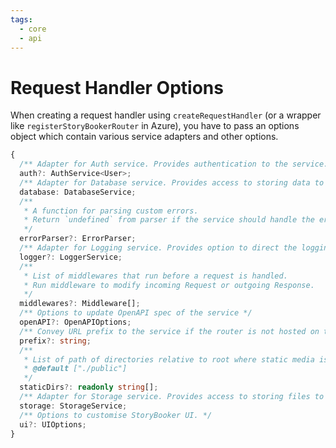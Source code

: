 ```yaml
---
tags:
  - core
  - api
---
```


# Request Handler Options

When creating a request handler using `createRequestHandler` (or a wrapper like `registerStoryBookerRouter` in Azure), you have to pass an options object which contain various service adapters and other options.

```ts
{
  /** Adapter for Auth service. Provides authentication to the service. */
  auth?: AuthService<User>;
  /** Adapter for Database service. Provides access to storing data to the service. */
  database: DatabaseService;
  /**
   * A function for parsing custom errors.
   * Return `undefined` from parser if the service should handle the error.
   */
  errorParser?: ErrorParser;
  /** Adapter for Logging service. Provides option to direct the logging of the service. */
  logger?: LoggerService;
  /**
   * List of middlewares that run before a request is handled.
   * Run middleware to modify incoming Request or outgoing Response.
   */
  middlewares?: Middleware[];
  /** Options to update OpenAPI spec of the service */
  openAPI?: OpenAPIOptions;
  /** Convey URL prefix to the service if the router is not hosted on the root. */
  prefix?: string;
  /**
   * List of path of directories relative to root where static media is kept.
   * @default ["./public"]
   */
  staticDirs?: readonly string[];
  /** Adapter for Storage service. Provides access to storing files to the service. */
  storage: StorageService;
  /** Options to customise StoryBooker UI. */
  ui?: UIOptions;
}
```
